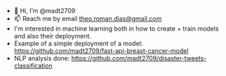 - 👋 Hi, I’m @madt2709
- 📫 Reach me by email theo.roman.dias@gmail.com
- I'm interested in machine learning both in how to create + train models and also their deployment.
- Example of a simple deployment of a model: https://github.com/madt2709/fast-api-breast-cancer-model
- NLP analysis done: https://github.com/madt2709/disaster-tweets-classification

<!---
madt2709/madt2709 is a ✨ special ✨ repository because its `README.md` (this file) appears on your GitHub profile.
You can click the Preview link to take a look at your changes.
--->

